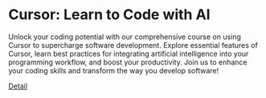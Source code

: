 # Cursor: Learn to Code with AI

Unlock your coding potential with our comprehensive course on using Cursor to supercharge software development. Explore essential features of Cursor, learn best practices for integrating artificial intelligence into your programming workflow, and boost your productivity. Join us to enhance your coding skills and transform the way you develop software! 

[Detail](https://eduitfree.com/course/cursor-learn-to-code-with-ai)